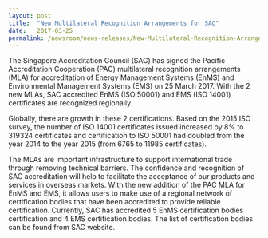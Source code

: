 ```yaml
---
layout: post
title:  "New Multilateral Recognition Arrangements for SAC"
date:   2017-03-25
permalink: /newsroom/news-releases/New-Multilateral-Recognition-Arrangements-for-SAC
---
```


The Singapore Accreditation Council (SAC) has signed the Pacific Accreditation Cooperation (PAC) multilateral recognition arrangements (MLA) for accreditation of Energy Management Systems (EnMS) and Environmental Management Systems (EMS) on 25 March 2017. With the 2 new MLAs, SAC accredited EnMS (ISO 50001) and EMS (ISO 14001) certificates are recognized regionally.
 
Globally, there are growth in these 2 certifications. Based on the 2015 ISO survey, the number of ISO 14001 certificates issued increased by 8% to 319324 certificates and certification to ISO 50001 had doubled from the year 2014 to the year 2015 (from 6765 to 11985 certificates).  
 
The MLAs are important infrastructure to support international trade through removing technical barriers. The confidence and recognition of SAC accreditation will help to facilitate the acceptance of our products and services in overseas markets. With the new addition of the PAC MLA for EnMS and EMS, it allows users to make use of a regional network of certification bodies that have been accredited to provide reliable certification. Currently, SAC has accredited 5 EnMS certification bodies certification and 4 EMS certification bodies. The list of certification bodies can be found from SAC website.
